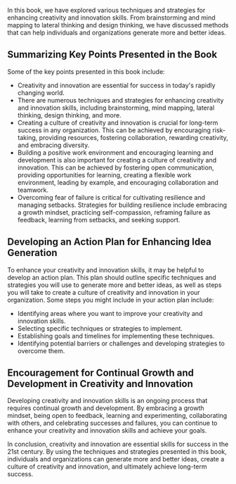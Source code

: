 

In this book, we have explored various techniques and strategies for enhancing creativity and innovation skills. From brainstorming and mind mapping to lateral thinking and design thinking, we have discussed methods that can help individuals and organizations generate more and better ideas.

Summarizing Key Points Presented in the Book
--------------------------------------------

Some of the key points presented in this book include:

* Creativity and innovation are essential for success in today's rapidly changing world.
* There are numerous techniques and strategies for enhancing creativity and innovation skills, including brainstorming, mind mapping, lateral thinking, design thinking, and more.
* Creating a culture of creativity and innovation is crucial for long-term success in any organization. This can be achieved by encouraging risk-taking, providing resources, fostering collaboration, rewarding creativity, and embracing diversity.
* Building a positive work environment and encouraging learning and development is also important for creating a culture of creativity and innovation. This can be achieved by fostering open communication, providing opportunities for learning, creating a flexible work environment, leading by example, and encouraging collaboration and teamwork.
* Overcoming fear of failure is critical for cultivating resilience and managing setbacks. Strategies for building resilience include embracing a growth mindset, practicing self-compassion, reframing failure as feedback, learning from setbacks, and seeking support.

Developing an Action Plan for Enhancing Idea Generation
-------------------------------------------------------

To enhance your creativity and innovation skills, it may be helpful to develop an action plan. This plan should outline specific techniques and strategies you will use to generate more and better ideas, as well as steps you will take to create a culture of creativity and innovation in your organization. Some steps you might include in your action plan include:

* Identifying areas where you want to improve your creativity and innovation skills.
* Selecting specific techniques or strategies to implement.
* Establishing goals and timelines for implementing these techniques.
* Identifying potential barriers or challenges and developing strategies to overcome them.

Encouragement for Continual Growth and Development in Creativity and Innovation
-------------------------------------------------------------------------------

Developing creativity and innovation skills is an ongoing process that requires continual growth and development. By embracing a growth mindset, being open to feedback, learning and experimenting, collaborating with others, and celebrating successes and failures, you can continue to enhance your creativity and innovation skills and achieve your goals.

In conclusion, creativity and innovation are essential skills for success in the 21st century. By using the techniques and strategies presented in this book, individuals and organizations can generate more and better ideas, create a culture of creativity and innovation, and ultimately achieve long-term success.